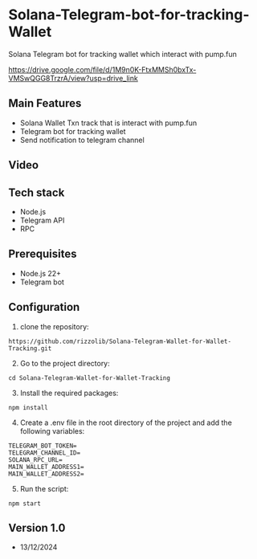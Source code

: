 # Solana-Telegram-bot-for-tracking-Wallet

Solana Telegram bot for tracking wallet which interact with pump.fun

https://drive.google.com/file/d/1M9n0K-FtxMMSh0bxTx-VMSwQGG8TrzrA/view?usp=drive_link

## Main Features

- Solana Wallet Txn track that is interact with pump.fun
- Telegram bot for tracking wallet
- Send notification to telegram channel

## Video

## Tech stack

- Node.js
- Telegram API
- RPC

## Prerequisites

- Node.js 22+
- Telegram bot

## Configuration

1. clone the repository:

```
https://github.com/rizzolib/Solana-Telegram-Wallet-for-Wallet-Tracking.git
```

2. Go to the project directory:

```
cd Solana-Telegram-Wallet-for-Wallet-Tracking
```

3. Install the required packages:

```
npm install
```

4. Create a .env file in the root directory of the project and add the following variables:

```
TELEGRAM_BOT_TOKEN=
TELEGRAM_CHANNEL_ID=
SOLANA_RPC_URL=
MAIN_WALLET_ADDRESS1=
MAIN_WALLET_ADDRESS2=
```

5. Run the script:

```
npm start
```

## Version 1.0

- 13/12/2024
